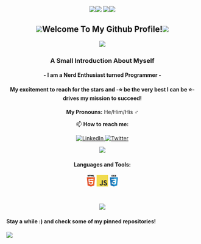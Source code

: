 <p align="center">
  <img src="https://media.giphy.com/media/2xDzcNcRm0BeXPEVDI/giphy.gif" height=130><img src="https://media.giphy.com/media/1244FhGdjBNQ2c/giphy.gif" width="200"/>
<img src="https://media.giphy.com/media/j6ZhcAyUctYrj2ueBi/giphy.gif" height=250><img src="https://media.giphy.com/media/2xDzcNcRm0BeXPEVDI/giphy.gif" height=130>
</p>
<h2 align="center"><img src="https://media.giphy.com/media/H7AmqyARFEc7S1Smtl/giphy.gif" height="20px">Welcome To My Github Profile!<img src="https://media.giphy.com/media/H7AmqyARFEc7S1Smtl/giphy.gif" height="20px"></h2>
<p align="center"><img src="https://media.giphy.com/media/Ylf1j3qA5ZE2ekp3c8/giphy.gif"></p>
<h3 align="center">A Small Introduction About Myself</h3>
<h4 align="center">- I am a Nerd Enthusiast turned Programmer -</h4><h4 align="center"> My excitement to reach for the stars and -⭐ be the very best I can be ⭐- drives my mission to succeed!</h4>
<p align="center">
  <strong>My Pronouns:</strong> He/Him/His ♂️
</p>
<p align= "center">
  📫 <strong>How to reach me:</strong> 
 </p>
<p align="center">
  <a target="_blank" href="https://www.linkedin.com/in/dashlin-sermeil-351088186/">
   <img src="https://extramilemarketing.com/media/1578/linkedin_connect_button.png" width="170px" alt="LinkedIn"/>
  </a>
  <a target="_blank" href="https://twitter.com/DSermeil">
   <img src="https://icon-library.com/images/twtter-icon/twtter-icon-29.jpg" width="165px" alt="Twitter"/>
  </a>
</p>
<p align="center"><img src="https://media.giphy.com/media/Ylf1j3qA5ZE2ekp3c8/giphy.gif"></p>

<h4 align="center"> Languages and Tools:</h4> 
<p align="center">
<img align="center" width="30px" src="https://raw.githubusercontent.com/github/explore/80688e429a7d4ef2fca1e82350fe8e3517d3494d/topics/html/html.png"><img align="center" width="30px" src="https://raw.githubusercontent.com/github/explore/80688e429a7d4ef2fca1e82350fe8e3517d3494d/topics/javascript/javascript.png"><img align="center" width="30px" src="https://raw.githubusercontent.com/github/explore/80688e429a7d4ef2fca1e82350fe8e3517d3494d/topics/css/css.png">
</p>
</br>
  <p align="center"><img src="https://github-readme-stats.vercel.app/api?username=DashlinS&theme=flag-india&show_icons=true"></p>                               
<h4>Stay a while :) and check some of my pinned repositories!</h4>
<img src="https://media.giphy.com/media/W3MyhCrgfBlXDV349M/giphy.gif" height="200px">
</p>

